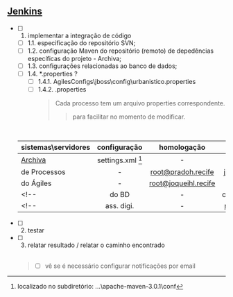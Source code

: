  ## [Jenkins](http://jenkins.recife)

  - [ ] 1. implementar a integração de código
    - [ ] 1.1. especificação do repositório SVN;
    - [ ] 1.2. configuração Maven do repositório (remoto) de depedências específicas do projeto - Archiva;
    - [ ] 1.3. configurações relacionadas ao banco de dados;  
    - [ ] 1.4. *.properties ?
      - [ ] 1.4.1. <!-- C:\Users\thiagopacheco\Documents\desenvolvimento\bpm\ --> AgilesConfigs\jboss\config\urbanistico.properties
      - [ ] 1.4.2. <nomedoprocesso>.properties
        > Cada processo tem um arquivo properties correspondente.
        >> para facilitar no momento de modificar.  
     <br>
  
    |sistemas\servidores|configuração|homologação|produção|
    |--|:--:|:--:|:--:|
    |[Archiva](http://capibaribe.recife:8090/repository/internal)|settings.xml [^ 1]| - | - |
    |de Processos| - | root@pradoh.recife | jboss@prado.recife | <--! sanchod.recife -->
    |do Ágiles| - | root@joqueihl.recife | joqueihl.recife |
    <!-- |do BD| - | carlosgomesh.recife || -->
    <!-- |ass. digi.| - | root@coleiro.recife || -->
  
  
  - [ ] 2. testar
  - [ ] 3. relatar resultado / relatar o caminho encontrado
  <br></br>
    > - [ ] vê se é necessário configurar notificações por email
    
    
    [^1]: localizado no subdiretório: ...\apache-maven-3.0.1\conf
<!-- + //informações login e senha (e está fora do workspace) C:\Users\thiagopacheco\Documents\desenvolvimento\bpm\settings.xml -->
